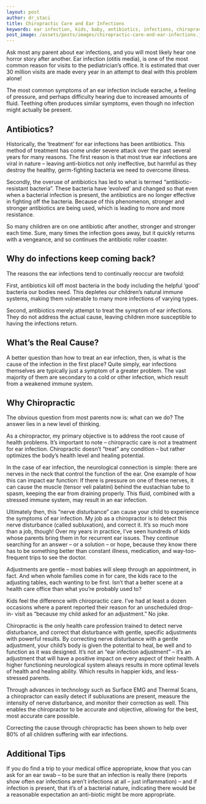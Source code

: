 ```yaml
---
layout: post
author: dr_staci
title: Chiropractic Care and Ear Infections
keywords: ear infection, kids, baby, antibiotics, infections, chiropractic
post_image: /assets/posts/images/chiropractic-care-and-ear-infections.jpg
---
```

Ask most any parent about ear infections, and you will most likely hear one horror story after another. Ear infection (otitis media), is one of the most common reason for visits to the pediatrician’s office. It is estimated that over 30 million visits are made every year in an attempt to deal with this problem alone!

The most common symptoms of an ear infection include earache, a feeling of pressure, and perhaps difficulty hearing due to increased amounts of fluid.  Teething often produces similar symptoms, even though no infection might actually be present.

## Antibiotics?
Historically, the ‘treatment’ for ear infections has been antibiotics. This method of treatment has come under severe attack over the past several
years for many reasons.  The first reason is that most true ear infections are viral in nature – leaving anti-biotics not only ineffective, but
harmful as they destroy the healthy, germ-fighting bacteria we need to overcome illness.

Secondly, the overuse of antibiotics has led to what is termed “antibiotic- resistant bacteria”. These bacteria have ‘evolved’ and changed so that even
when a bacterial infection is present, the antibiotics are no longer effective in fighting off the bacteria. Because of this phenomenon, stronger and
stronger antibiotics are being used, which is leading to more and more resistance.

So many children are on one antibiotic after another, stronger and stronger each time. Sure, many times the infection goes away, but it quickly
returns with a vengeance, and so continues the antibiotic roller coaster. 

## Why do infections keep coming back?
The reasons the ear infections tend to continually reoccur are twofold:

First, antibiotics kill off most bacteria in the body including the helpful ‘good’ bacteria our bodies need. This depletes our children’s natural immune
systems, making them vulnerable to many more infections of varying types.

Second, antibiotics merely attempt to treat the symptom of ear infections.  They do not address the actual cause, leaving children more susceptible to having the infections return.

## What’s the Real Cause?
A better question than how to treat an ear infection, then, is what is the cause of the infection in the first place? Quite simply, ear infections themselves are
typically just a symptom of a greater problem. The vast majority of them are secondary to a cold or other infection, which result from a weakened immune system.

## Why Chiropractic
The obvious question from most parents now is: what can we do? The answer lies in a new level of thinking.

As a chiropractor, my primary objective is to address the root cause of health problems. It’s important to note – chiropractic care is not a treatment for
ear infection. Chiropractic doesn’t “treat” any condition – but rather optimizes the body’s health level and healing potential.

In the case of ear infection, the neurological connection is simple: there are nerves in the neck that control the function of the ear. One example of
how this can impact ear function: If there is pressure on one of these nerves, it can cause the muscle (tensor veli palatini) behind the eustachian tube
to spasm, keeping the ear from draining properly. This fluid, combined with a stressed immune system, may result in an ear infection.

Ultimately then, this “nerve disturbance” can cause your child to experience the symptoms of ear infection. My job as a chiropractor is to detect this nerve
disturbance (called subluxation), and correct it. It’s so much more than a job, though! Over my years in practice, I’ve seen hundreds of kids whose parents
bring them in for recurrent ear issues.  They continue searching for an answer – or a solution – or hope, because they know there has to be something better
than constant illness, medication, and way-too- frequent trips to see the doctor.

Adjustments are gentle – most babies will sleep through an appointment, in fact. And when whole families come in for care, the kids race to the adjusting
tables, each wanting to be first. Isn’t that a better scene at a health care office than what you’re probably used to?

Kids feel the difference with chiropractic care. I’ve had at least a dozen occasions where a parent reported their reason for an unscheduled drop-in- visit
as “because my child asked for an adjustment.” No joke.

Chiropractic is the only health care profession trained to detect nerve disturbance, and correct that disturbance with gentle, specific adjustments with powerful results. By
correcting nerve disturbance with a gentle adjustment, your child’s body is given the potential to heal, be well and to function as it was designed. It’s not
an “ear infection adjustment” – it’s an adjustment that will have a positive impact on every aspect of their health.  A higher functioning neurological
system always results in more optimal levels of health and healing ability.  Which results in happier kids, and less- stressed parents.

Through advances in technology such as Surface EMG and Thermal Scans, a chiropractor can easily detect if subluxations are present, measure the intensity of nerve disturbance, and
monitor their correction as well. This enables the chiropractor to be accurate and objective, allowing for the best, most accurate care possible.

Correcting the cause through chiropractic has been shown to help over 80% of all children suffering with ear infections.

## Additional Tips
If you do find a trip to your medical office appropriate, know that you can ask for an ear swab – to be sure that an infection is really there (reports show
often ear infections aren’t infections at all – just inflammation) – and if infection is present, that it’s of a bacterial nature, indicating there would be a reasonable
expectation an anti-biotic might be more appropriate.
